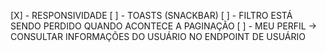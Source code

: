 [X] - RESPONSIVIDADE
[ ] - TOASTS (SNACKBAR)
[ ] - FILTRO ESTÁ SENDO PERDIDO QUANDO ACONTECE A PAGINAÇÃO
[ ] - MEU PERFIL -> CONSULTAR INFORMAÇÕES DO USUÁRIO NO ENDPOINT DE USUÁRIO
